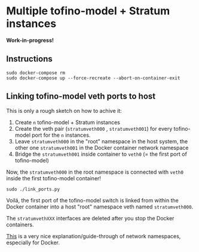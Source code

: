 # Multiple tofino-model + Stratum instances 

**Work-in-progress!**

## Instructions

```
sudo docker-compose rm
sudo docker-compose up --force-recreate --abort-on-container-exit
```

## Linking tofino-model veth ports to host

This is only a rough sketch on how to achive it:
1) Create `n` tofino-model + Stratum instances
1) Create the veth pair (`stratumveth000` , `stratumveth001`) for every tofino-model port for the `n` instances.
1) Leave `stratumveth000` in the "root" namespace in the host system, the other one `stratumveth001` in the Docker container network namespace
1) Bridge the `stratumveth001` inside container to `veth0` (= the first port of tofino-model)

Now, the `stratumveth000` in the root namespace is connected with `veth0` inside the first tofino-model container!

```
sudo ./link_ports.py
```

Voilá, the first port of the tofino-model switch is linked from within the Docker container into a host "root" namespace veth named `stratumveth000`.

The `stratumvethXXX` interfaces are deleted after you stop the Docker containers.

[This](https://dev.to/polarbit/how-docker-container-networking-works-mimic-it-using-linux-network-namespaces-9mj) is a very nice explanation/guide-through of network namespaces, especially for Docker.
